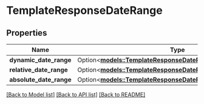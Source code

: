 # TemplateResponseDateRange

## Properties

Name | Type | Description | Notes
------------ | ------------- | ------------- | -------------
**dynamic_date_range** | Option<[**models::TemplateResponseDateRangeDynamicDateRange**](TemplateResponse_date_range_dynamic_date_range.md)> |  | [optional]
**relative_date_range** | Option<[**models::TemplateResponseDateRangeRelativeDateRange**](TemplateResponse_date_range_relative_date_range.md)> |  | [optional]
**absolute_date_range** | Option<[**models::TemplateResponseDateRangeAbsoluteDateRange**](TemplateResponse_date_range_absolute_date_range.md)> |  | [optional]

[[Back to Model list]](../README.md#documentation-for-models) [[Back to API list]](../README.md#documentation-for-api-endpoints) [[Back to README]](../README.md)


